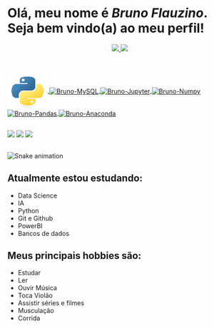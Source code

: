 # **Olá, meu nome é _Bruno Flauzino_. Seja bem vindo(a) ao meu perfil!**

<div align="center">
  <a href="https://github.com/BrunoFlauzinoDS">
  <img height="150em" src="https://github-readme-stats.vercel.app/api?username=BrunoFlauzinoDS&show_icons=true&theme=chartreuse-dark&include_all_commits=true&count_private=true"/>
  <img height="150em" src="https://github-readme-stats.vercel.app/api/top-langs/?username=BrunoFlauzinoDS&layout=compact&langs_count=7&theme=chartreuse-dark"/>
</div>
  
##
  
<div style="display: inline_block"><br>
  <img align="center" alt="Bruno-Python" height="80" width="90" src="https://raw.githubusercontent.com/devicons/devicon/master/icons/python/python-original.svg">
  <img align="center" alt="Bruno-MySQL" height="80" width="90" src="https://cdn.jsdelivr.net/gh/devicons/devicon/icons/mysql/mysql-original-wordmark.svg" />
  <img align="center" alt="Bruno-Jupyter" height="80" width="90" src="https://cdn.jsdelivr.net/gh/devicons/devicon/icons/jupyter/jupyter-original-wordmark.svg" />
  <img align="center" alt="Bruno-Numpy" height="80" width="90" src="https://cdn.jsdelivr.net/gh/devicons/devicon/icons/numpy/numpy-original-wordmark.svg" />
  <img align="center" alt="Bruno-Pandas" height="80" width="90" src="https://cdn.jsdelivr.net/gh/devicons/devicon/icons/pandas/pandas-original-wordmark.svg" />
  <img align="center" alt="Bruno-Anaconda" height="80" width="90" src="https://cdn.jsdelivr.net/gh/devicons/devicon/icons/anaconda/anaconda-original-wordmark.svg" />
</div>
  
##
<div>
  <a href="https://instagram.com/eubrunoflauzino" target="_blank"><img src="https://img.shields.io/badge/-Instagram-%23E4405F?style=for-the-badge&logo=instagram&logoColor=white" target="_blank"></a> 
  <a href = "mailto:brunolcflauzino.ds@gmail.com"><img src="https://img.shields.io/badge/-Gmail-%23333?style=for-the-badge&logo=gmail&logoColor=white" target="_blank"></a>
  <a href="https://www.linkedin.com/in/brunoflauzino" target="_blank"><img src="https://img.shields.io/badge/-LinkedIn-%230077B5?style=for-the-badge&logo=linkedin&logoColor=white" target="_blank"></a>
</div>
  
##
  
![Snake animation](https://github.com/BrunoFlauzinoDS/BrunoFlauzinoDS/blob/output/github-contribution-grid-snake.svg)
  
##
  
## Atualmente estou estudando:

- Data Science
- IA
- Python
- Git e Github
- PowerBI
- Bancos de dados
  
## Meus principais hobbies são:

- Estudar
- Ler
- Ouvir Música
- Toca Violão
- Assistir séries e filmes
- Musculação
- Corrida
